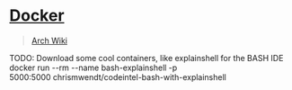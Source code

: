 # [Docker](https://www.docker.com/)

> [Arch Wiki](https://wiki.archlinux.org/index.php/docker)

TODO: Download some cool containers, like explainshell for the BASH IDE
docker run --rm --name bash-explainshell -p \
5000:5000 chrismwendt/codeintel-bash-with-explainshell

